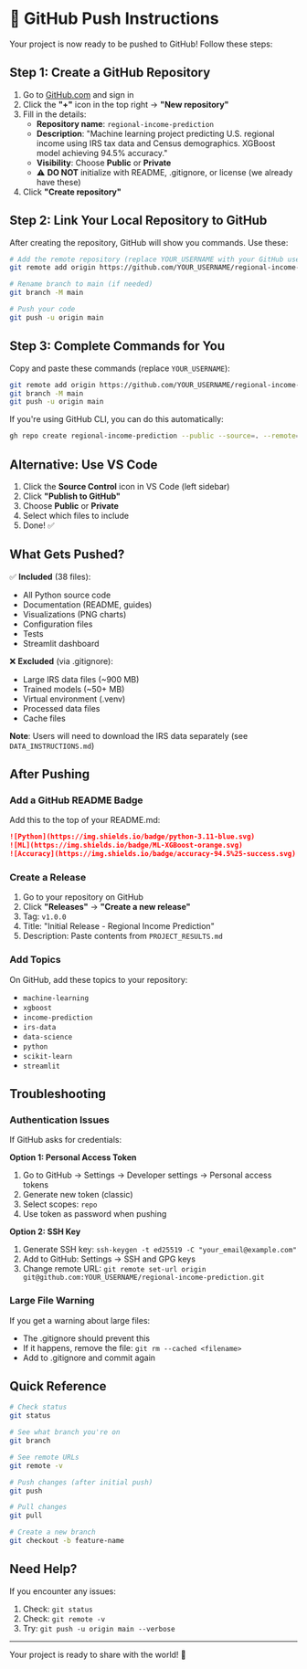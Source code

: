 # 🚀 GitHub Push Instructions

Your project is now ready to be pushed to GitHub! Follow these steps:

## Step 1: Create a GitHub Repository

1. Go to [GitHub.com](https://github.com) and sign in
2. Click the **"+"** icon in the top right → **"New repository"**
3. Fill in the details:
   - **Repository name**: `regional-income-prediction`
   - **Description**: "Machine learning project predicting U.S. regional income using IRS tax data and Census demographics. XGBoost model achieving 94.5% accuracy."
   - **Visibility**: Choose **Public** or **Private**
   - ⚠️ **DO NOT** initialize with README, .gitignore, or license (we already have these)
4. Click **"Create repository"**

## Step 2: Link Your Local Repository to GitHub

After creating the repository, GitHub will show you commands. Use these:

```bash
# Add the remote repository (replace YOUR_USERNAME with your GitHub username)
git remote add origin https://github.com/YOUR_USERNAME/regional-income-prediction.git

# Rename branch to main (if needed)
git branch -M main

# Push your code
git push -u origin main
```

## Step 3: Complete Commands for You

Copy and paste these commands (replace `YOUR_USERNAME`):

```bash
git remote add origin https://github.com/YOUR_USERNAME/regional-income-prediction.git
git branch -M main
git push -u origin main
```

If you're using GitHub CLI, you can do this automatically:
```bash
gh repo create regional-income-prediction --public --source=. --remote=origin --push
```

## Alternative: Use VS Code

1. Click the **Source Control** icon in VS Code (left sidebar)
2. Click **"Publish to GitHub"**
3. Choose **Public** or **Private**
4. Select which files to include
5. Done! ✅

## What Gets Pushed?

✅ **Included** (38 files):
- All Python source code
- Documentation (README, guides)
- Visualizations (PNG charts)
- Configuration files
- Tests
- Streamlit dashboard

❌ **Excluded** (via .gitignore):
- Large IRS data files (~900 MB)
- Trained models (~50+ MB)
- Virtual environment (.venv)
- Processed data files
- Cache files

**Note**: Users will need to download the IRS data separately (see `DATA_INSTRUCTIONS.md`)

## After Pushing

### Add a GitHub README Badge

Add this to the top of your README.md:
```markdown
![Python](https://img.shields.io/badge/python-3.11-blue.svg)
![ML](https://img.shields.io/badge/ML-XGBoost-orange.svg)
![Accuracy](https://img.shields.io/badge/accuracy-94.5%25-success.svg)
```

### Create a Release

1. Go to your repository on GitHub
2. Click **"Releases"** → **"Create a new release"**
3. Tag: `v1.0.0`
4. Title: "Initial Release - Regional Income Prediction"
5. Description: Paste contents from `PROJECT_RESULTS.md`

### Add Topics

On GitHub, add these topics to your repository:
- `machine-learning`
- `xgboost`
- `income-prediction`
- `irs-data`
- `data-science`
- `python`
- `scikit-learn`
- `streamlit`

## Troubleshooting

### Authentication Issues

If GitHub asks for credentials:

**Option 1: Personal Access Token**
1. Go to GitHub → Settings → Developer settings → Personal access tokens
2. Generate new token (classic)
3. Select scopes: `repo`
4. Use token as password when pushing

**Option 2: SSH Key**
1. Generate SSH key: `ssh-keygen -t ed25519 -C "your_email@example.com"`
2. Add to GitHub: Settings → SSH and GPG keys
3. Change remote URL: `git remote set-url origin git@github.com:YOUR_USERNAME/regional-income-prediction.git`

### Large File Warning

If you get a warning about large files:
- The .gitignore should prevent this
- If it happens, remove the file: `git rm --cached <filename>`
- Add to .gitignore and commit again

## Quick Reference

```bash
# Check status
git status

# See what branch you're on
git branch

# See remote URLs
git remote -v

# Push changes (after initial push)
git push

# Pull changes
git pull

# Create a new branch
git checkout -b feature-name
```

## Need Help?

If you encounter any issues:
1. Check: `git status`
2. Check: `git remote -v`
3. Try: `git push -u origin main --verbose`

---

Your project is ready to share with the world! 🌟
